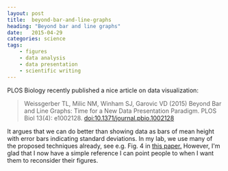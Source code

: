 ```yaml
---
layout: post
title:  beyond-bar-and-line-graphs
heading: "Beyond bar and line graphs"
date:   2015-04-29
categories: science
tags:
    - figures
    - data analysis
    - data presentation
    - scientific writing
---
```

PLOS Biology recently published a nice article on data visualization:

> Weissgerber TL, Milic NM, Winham SJ, Garovic VD (2015) Beyond Bar and Line Graphs: Time for a New Data Presentation Paradigm. PLOS Biol 13(4): e1002128. [doi:10.1371/journal.pbio.1002128](http://dx.doi.org/10.1371/journal.pbio.1002128)

<!--more-->
 
It argues that we can do better than showing data as bars of mean height with error bars indicating standard deviations. In my lab, we use many of the proposed techniques already, see e.g. Fig. 4 in [this paper.](https://peerj.com/articles/211/) However, I'm glad that I now have a simple reference I can point people to when I want them to reconsider their figures.


